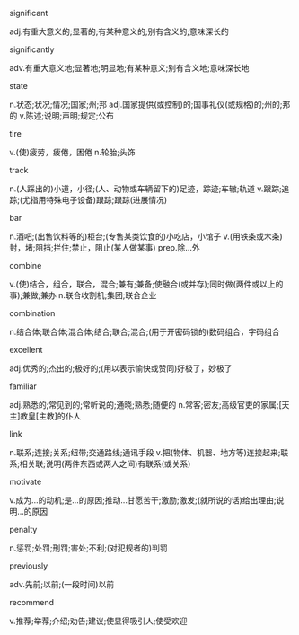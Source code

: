 significant	

adj.有重大意义的;显著的;有某种意义的;别有含义的;意味深长的

significantly	 

adv.有重大意义地;显著地;明显地;有某种意义;别有含义地;意味深长地

state

n.状态;状况;情况;国家;州;邦
adj.国家提供(或控制)的;国事礼仪(或规格)的;州的;邦的
v.陈述;说明;声明;规定;公布

tire

v.(使)疲劳，疲倦，困倦
n.轮胎;头饰

track

n.(人踩出的)小道，小径;(人、动物或车辆留下的)足迹，踪迹;车辙;轨道
v.跟踪;追踪;(尤指用特殊电子设备)跟踪;跟踪(进展情况)

bar

n.酒吧;(出售饮料等的)柜台;(专售某类饮食的)小吃店，小馆子
v.(用铁条或木条)封，堵;阻挡;拦住;禁止，阻止(某人做某事)
prep.除…外

combine

v.(使)结合，组合，联合，混合;兼有;兼备;使融合(或并存);同时做(两件或以上的事);兼做;兼办
n.联合收割机;集团;联合企业

combination

n.结合体;联合体;混合体;结合;联合;混合;(用于开密码锁的)数码组合，字码组合

excellent

adj.优秀的;杰出的;极好的;(用以表示愉快或赞同)好极了，妙极了

familiar

adj.熟悉的;常见到的;常听说的;通晓;熟悉;随便的
n.常客;密友;高级官吏的家属;[天主]教皇[主教]的仆人

link

n.联系;连接;关系;纽带;交通路线;通讯手段
v.把(物体、机器、地方等)连接起来;联系;相关联;说明(两件东西或两人之间)有联系(或关系)

motivate

v.成为…的动机;是…的原因;推动…甘愿苦干;激励;激发;(就所说的话)给出理由;说明…的原因

penalty

n.惩罚;处罚;刑罚;害处;不利;(对犯规者的)判罚

previously

adv.先前;以前;(一段时间)以前

recommend

v.推荐;举荐;介绍;劝告;建议;使显得吸引人;使受欢迎